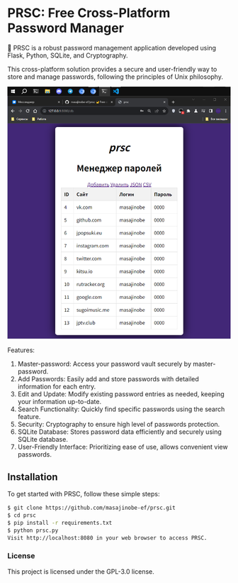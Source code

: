 # PRSC: Free Cross-Platform Password Manager

🔐 PRSC is a robust password management application developed using Flask, Python, SQLite, and Cryptography.

This cross-platform solution provides a secure and user-friendly way to store and manage passwords, following the principles of Unix philosophy.

![prsc](img/image.png)

Features:

1. Master-password: Access your password vault securely by master-password.
2. Add Passwords: Easily add and store passwords with detailed information for each entry.
3. Edit and Update: Modify existing password entries as needed, keeping your information up-to-date.
4. Search Functionality: Quickly find specific passwords using the search feature.
5. Security: Cryptography to ensure high level of passwords protection.
6. SQLite Database: Stores password data efficiently and securely using SQLite database.
7. User-Friendly Interface: Prioritizing ease of use, allows convenient view passwords.

## Installation

To get started with PRSC, follow these simple steps:

```bash
$ git clone https://github.com/masajinobe-ef/prsc.git
$ cd prsc
$ pip install -r requirements.txt
$ python prsc.py
Visit http://localhost:8080 in your web browser to access PRSC.
```

### License

This project is licensed under the GPL-3.0 license.
